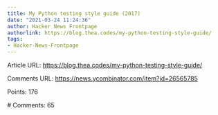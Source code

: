 ```yaml
---
title: My Python testing style guide (2017)
date: "2021-03-24 11:24:36"
author: Hacker News Frontpage
authorlink: https://blog.thea.codes/my-python-testing-style-guide/
tags:
- Hacker-News-Frontpage
---
```


<p>Article URL: <a href="https://blog.thea.codes/my-python-testing-style-guide/">https://blog.thea.codes/my-python-testing-style-guide/</a></p>
<p>Comments URL: <a href="https://news.ycombinator.com/item?id=26565785">https://news.ycombinator.com/item?id=26565785</a></p>
<p>Points: 176</p>
<p># Comments: 65</p>
